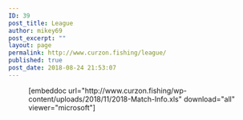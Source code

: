 ```yaml
---
ID: 39
post_title: League
author: mikey69
post_excerpt: ""
layout: page
permalink: http://www.curzon.fishing/league/
published: true
post_date: 2018-08-24 21:53:07
---
```

<!-- wp:html -->
<figure class="wp-block-image">[embeddoc url="http://www.curzon.fishing/wp-content/uploads/2018/11/2018-Match-Info.xls" download="all" viewer="microsoft"]</figure>
<!-- /wp:html -->